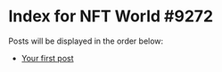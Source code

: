 # Index for NFT World #9272
Posts will be displayed in the order below:

- [Your first post](./001-first.md)

